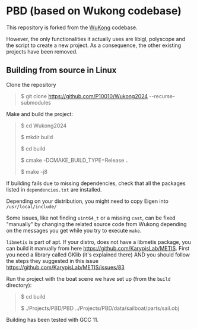 # PBD (based on Wukong codebase)

This repository is forked from the [WuKong](https://github.com/liyuesolo/Wukong2024) codebase.

However, the only functionalities it actually uses are libigl, polyscope and the script to create a new project.
As a consequence, the other existing projects have been removed.

## Building from source in Linux

Clone the repository

> $ git clone https://github.com/P10010/Wukong2024  --recurse-submodules

Make and build the project:

> $ cd Wukong2024
> 
> $ mkdir build
> 
> $ cd build
> 
> $ cmake -DCMAKE_BUILD_TYPE=Release ..
> 
> $ make -j8

If building fails due to missing dependencies, check that all the packages listed in `dependencies.txt` are installed. 

Depending on your distribution, you might need to copy Eigen into `/usr/local/include/`

Some issues, like not finding `uint64_t` or a missing `cast`, can be fixed "manually" by changing the related source code from Wukong depending on the messages you get while you try to execute `make`.

`libmetis` is part of apt. If your distro, does not have a libmetis package, you can build it manually from here https://github.com/KarypisLab/METIS. First you need a library called GKlib (it's explained there) AND you should follow the steps they suggested in this issue https://github.com/KarypisLab/METIS/issues/83

Run the project with the boat scene we have set up (from the `build` directory):

> $ cd build
> 
> $ ./Projects/PBD/PBD ../Projects/PBD/data/sailboat/parts/sail.obj

Building has been tested with GCC 11.

